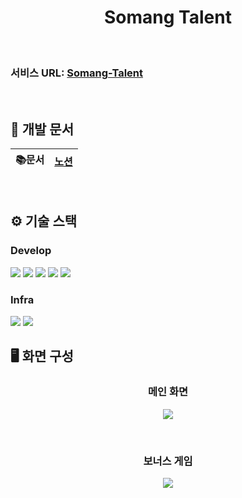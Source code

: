 <div align="center">
<h1>Somang Talent</h1>

<br/>
<img src="https://github.com/codesquad2024-airbnb-team03/fe-airdnb/assets/122773167/8edbad19-4806-4157-be7b-91b980dc8b9e" style="border-radius: 3%;" alt=""/>
</div>

### 서비스 URL: [Somang-Talent](http://3.38.213.185:8080/)
<br/>

## 📒 개발 문서

| 📚문서 | [노션](<https://salt-muskmelon-675.notion.site/Somang-Talent-961829ccb83542fb8e461c01d5d6e390?pvs=4>) 
| :----: | :--------------------------------------------------------------------------------------: |
<br/>


## ⚙️ 기술 스택

### Develop
<span style="display: inline-block;">
<img src="https://img.shields.io/badge/javascript-F7DF1E?style=for-the-badge&logo=javascript&logoColor=black">
<img src="https://img.shields.io/badge/react-61DAFB?style=for-the-badge&logo=react&logoColor=black">
<img src="https://img.shields.io/badge/node.js-339933?style=for-the-badge&logo=Node.js&logoColor=white">
<img src="https://img.shields.io/badge/express-000000?style=for-the-badge&logo=express&logoColor=white">
<img src="https://img.shields.io/badge/Redis-DC382D?style=for-the-badge&logo=Redis&logoColor=white"> 
</span>

### Infra
<span style="display: inline-block;">
<img src="https://img.shields.io/badge/Amazon%20EC2-FF9900?style=for-the-badge&logo=Amazon%20EC2&logoColor=white">
<img src="https://img.shields.io/badge/Amazon%20S3-569A31?style=for-the-badge&logo=Amazon%20S3&logoColor=white">
</span>


## 🖥️ 화면 구성

<div align="center">
<h3>메인 화면</h3>
</div>
<p align="center">
<img src="https://github.com/codesquad2024-airbnb-team03/fe-airdnb/assets/122773167/e10831fc-af28-430e-82bd-aaad8f108c9a">
</p>
<br>

<div align="center">
<h3>보너스 게임</h3>
</div>
<p align="center">
<img src="https://github.com/codesquad2024-airbnb-team03/fe-airdnb/assets/122773167/c032810c-7121-4d89-b717-ad83b8d8d313">
</p>
<br>